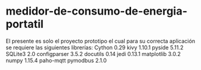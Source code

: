 # medidor-de-consumo-de-energia-portatil

El presente es solo el proyecto prototipo el cual para su correcta aplicación se requiere las siguientes librerías:
 Cython 0.29
kivy 1.10.1
pyside 5.11.2
SQLite3 2.0
configparser 3.5.2
docutils 0.14
jedi 0.13.1
matplotlib 3.0.2
numpy 1.15.4
paho-mqtt
pymodbus 2.1.0
